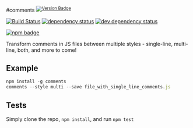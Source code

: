 #comments <sup>[![Version Badge][npm-version-svg]][npm-url]</sup>

[![Build Status][travis-svg]][travis-url]
[![dependency status][deps-svg]][deps-url]
[![dev dependency status][dev-deps-svg]][dev-deps-url]

[![npm badge][npm-badge-png]][npm-url]

Transform comments in JS files between multiple styles - single-line, multi-line, both, and more to come!

## Example

```js
npm install -g comments
comments --style multi --save file_with_single_line_comments.js
```

## Tests
Simply clone the repo, `npm install`, and run `npm test`

[npm-url]: https://npmjs.org/package/comments
[npm-version-svg]: http://vb.teelaun.ch/ljharb/node-comments.svg
[travis-svg]: https://travis-ci.org/ljharb/node-comments.svg
[travis-url]: https://travis-ci.org/ljharb/node-comments
[deps-svg]: https://david-dm.org/ljharb/node-comments.svg
[deps-url]: https://david-dm.org/ljharb/node-comments
[dev-deps-svg]: https://david-dm.org/ljharb/node-comments/dev-status.svg
[dev-deps-url]: https://david-dm.org/ljharb/node-comments#info=devDependencies
[npm-badge-png]: https://nodei.co/npm/comments.png?downloads=true&stars=true

